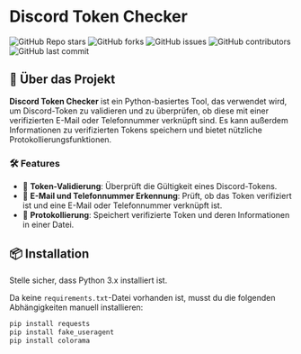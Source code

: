 #  **Discord Token Checker**

![GitHub Repo stars](https://img.shields.io/github/stars/oxjoman21/Discord-Token-Checker?style=flat-square)
![GitHub forks](https://img.shields.io/github/forks/oxjoman21/Discord-Token-Checker?style=flat-square)
![GitHub issues](https://img.shields.io/github/issues/oxjoman21/Discord-Token-Checker?style=flat-square)
![GitHub contributors](https://img.shields.io/github/contributors/oxjoman21/Discord-Token-Checker?style=flat-square)
![GitHub last commit](https://img.shields.io/github/last-commit/oxjoman21/Discord-Token-Checker?style=flat-square)

## 🎯 **Über das Projekt**

**Discord Token Checker** ist ein Python-basiertes Tool, das verwendet wird, um Discord-Token zu validieren und zu überprüfen, ob diese mit einer verifizierten E-Mail oder Telefonnummer verknüpft sind. Es kann außerdem Informationen zu verifizierten Tokens speichern und bietet nützliche Protokollierungsfunktionen.

### 🛠 **Features**

- 🔐 **Token-Validierung**: Überprüft die Gültigkeit eines Discord-Tokens.
- 📧 **E-Mail und Telefonnummer Erkennung**: Prüft, ob das Token verifiziert ist und eine E-Mail oder Telefonnummer verknüpft ist.
- 📝 **Protokollierung**: Speichert verifizierte Token und deren Informationen in einer Datei.

## 📦 **Installation**

Stelle sicher, dass Python 3.x installiert ist. 

Da keine `requirements.txt`-Datei vorhanden ist, musst du die folgenden Abhängigkeiten manuell installieren:

```bash
pip install requests
pip install fake_useragent
pip install colorama
